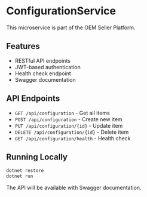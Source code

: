# ConfigurationService

This microservice is part of the OEM Seller Platform.

## Features

- RESTful API endpoints
- JWT-based authentication
- Health check endpoint
- Swagger documentation

## API Endpoints

- `GET /api/configuration` - Get all items
- `POST /api/configuration` - Create new item
- `PUT /api/configuration/{id}` - Update item
- `DELETE /api/configuration/{id}` - Delete item
- `GET /api/configuration/health` - Health check

## Running Locally

```bash
dotnet restore
dotnet run
```

The API will be available with Swagger documentation.
